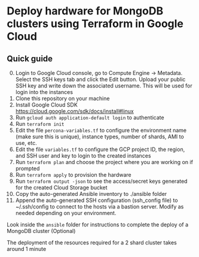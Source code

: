 # Deploy hardware for MongoDB clusters using Terraform in Google Cloud
## Quick guide
0. Login to Google Cloud console, go to Compute Engine -> Metadata. Select the SSH keys tab and click the Edit button. Upload your public SSH key and write down the associated username. This will be used for login into the instances
1. Clone this repository on your machine
2. Install Google Cloud SDK https://cloud.google.com/sdk/docs/install#linux
3. Run `gcloud auth application-default login` to authenticate
4. Run `terraform init`
5. Edit the file `percona-variables.tf` to configure the environment name (make sure this is unique), instance types, number of shards, AMI to use, etc.
6. Edit the file `variables.tf` to configure the GCP project ID, the region, and SSH user and key to login to the created instances
7. Run `terraform plan` and choose the project where you are working on if prompted
8. Run `terraform apply` to provision the hardware
9. Run `terraform output -json` to see the access/secret keys generated for the created Cloud Storage bucket 
10. Copy the auto-generated Ansible inventory to ./ansible folder
11. Append the auto-generated SSH configuration (ssh_config file) to ~/.ssh/config to connect to the hosts via a bastion server. Modify as needed depending on your environment.

Look inside the `ansible` folder for instructions to complete the deploy of a MongoDB cluster (Optional)

The deployment of the resources required for a 2 shard cluster takes around 1 minute
